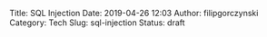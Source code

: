 Title: SQL Injection
Date: 2019-04-26 12:03
Author: filipgorczynski
Category: Tech
Slug: sql-injection
Status: draft


